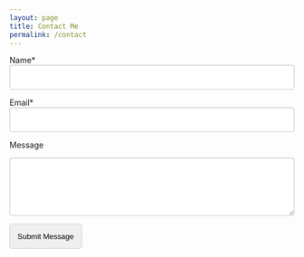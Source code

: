 ```yaml
---
layout: page
title: Contact Me
permalink: /contact
---
```




<label class="label">Name*</label>
<input id="name" class="input" type="text" required>

<label class="label">Email*</label>
<input id="email" class="input" type="email" required>

<label class="label">Message</label>
<textarea id="message" class="textarea" rows="5"></textarea>

<button id="submit" class="button is-link">Submit Message</button>

<!-- Hidden by default. Form submit unhides. Close button re-hides -->
<div class="notification is-success hidden" id="submit-notification">
  Thanks. Your message has been sent. I'll be in touch soon.
</div>

<script>
  // Form submit clicked...
  document.getElementById('submit').addEventListener('click', function(event) {

    // Prevent form submission default, disable the submit button and show the notification.
    event.preventDefault();
    document.getElementById('submit').disabled = true;
    document.getElementById('submit-notification').classList.remove("hidden");

    name = document.getElementById('name').value;
    email = document.getElementById('email').value;
    message = document.getElementById('message').value;

    // Submit data to AWS API
    var xmlhttp = new XMLHttpRequest();
    var theUrl = "https://pkhlhwjn33.execute-api.ap-southeast-2.amazonaws.com/default/submitAGardnerNetContactForm";
    xmlhttp.open("POST", theUrl);
    xmlhttp.send(JSON.stringify({ "name": name, "email": email, "message": message }));

  });

  // When notification delete button is clicked, hide notifiction.
  document.getElementById('submit-delete').addEventListener('click', function(event) {
    document.getElementById('submit-notification').classList.add("hidden");
  });
</script>

<style>
.input, .textarea {
  box-shadow: inset 0 1px 2px rgba(10, 10, 10, 0.1);
  max-width: 100%;
  width: 100%;
  color: #363636;
}
.button, .input, .textarea {
  border: 1px solid #ccc;
  border-radius: 4px;
  padding: 1em;
}

.notification.is-success {
  background-color: #23d160;
  color: #fff;
  padding: 1%;
  border-radius: 4px;
}

.hidden {
  visibility: hidden;
}
</script>
